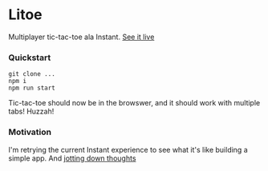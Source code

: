 # Litoe

Multiplayer tic-tac-toe ala Instant. [See it live](litoe-app.vercel.app)

### Quickstart

```
git clone ...
npm i
npm run start
```

Tic-tac-toe should now be in the browswer, and it should work with multiple tabs! Huzzah!

### Motivation

I'm retrying the current Instant experience to see what it's like building a simple app. And [jotting down thoughts](https://paper.dropbox.com/doc/Litoe-Multiplayer-Tic-Tac-Toe--B3kbUiayio_yskmP1Ga3TuFlAg-s2th3jGLvHEa9qBZxs6G6)
